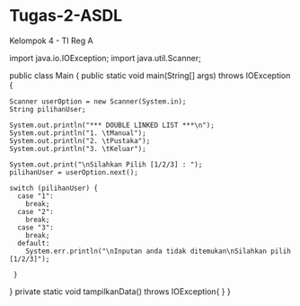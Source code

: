 # Tugas-2-ASDL
Kelompok 4 - TI Reg A

import java.io.IOException;
import java.util.Scanner;

public class Main {
  public static void main(String[] args) throws IOException {
  
    Scanner userOption = new Scanner(System.in);
    String pilihanUser;
  
    System.out.println("*** DOUBLE LINKED LIST ***\n");
    System.out.println("1. \tManual");
    System.out.println("2. \tPustaka");
    System.out.println("3. \tKeluar");
    
    System.out.print("\nSilahkan Pilih [1/2/3] : ");
    pilihanUser = userOption.next();
    
    switch (pilihanUser) {
      case "1":
        break;
      case "2":
        break;
      case "3":
        break;
      default:
        System.err.println("\nInputan anda tidak ditemukan\nSilahkan pilih [1/2/3]");
        
     }
    
   }
   private static void tampilkanData() throws IOException{
   }
}

